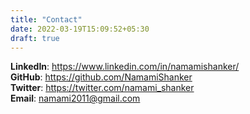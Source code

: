 ```yaml
---
title: "Contact"
date: 2022-03-19T15:09:52+05:30
draft: true
---
```


**LinkedIn**: https://www.linkedin.com/in/namamishanker/  
**GitHub**: https://github.com/NamamiShanker  
**Twitter**: https://twitter.com/namami_shanker  
**Email**: namami2011@gmail.com
